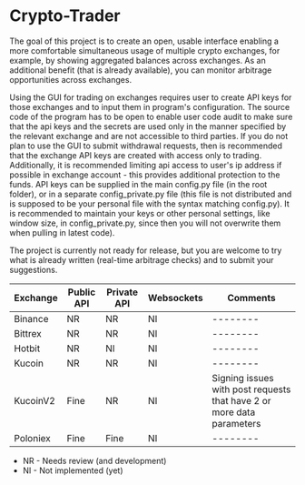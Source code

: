 # Crypto-Trader

The goal of this project is to create an open, usable interface enabling a more
comfortable simultaneous usage of multiple crypto exchanges, for example, by
showing aggregated balances across exchanges. As an additional benefit (that is
already available), you can monitor arbitrage opportunities across exchanges.

Using the GUI for trading on exchanges requires user to create API keys for
those exchanges and to input them in program's configuration. The source code of
the program has to be open to enable user code audit to make sure that the api
keys and the secrets are used only in the manner specified by the relevant
exchange and are not accessible to third parties. If you do not plan to use the
GUI to submit withdrawal requests, then is recommended that the exchange API
keys are created with access only to trading. Additionally, it is recommended
limiting api access to user's ip address if possible in exchange account - this
provides additional protection to the funds. API keys can be supplied in the
main config.py file (in the root folder), or in a separate config_private.py
file (this file is not distributed and is supposed to be your personal file with
the syntax matching config.py). It is recommended to maintain your keys or other
personal settings, like window size, in config_private.py, since then you will
not overwrite them when pulling in latest code).

The project is currently not ready for release, but you are welcome to try what
is already written (real-time arbitrage checks) and to submit your suggestions.

| Exchange | Public API | Private API | Websockets | Comments |
| -------- | ---------- | ----------- | ---------- | -------- |
| Binance  | NR         | NR          | NI         | -------- |
| Bittrex  | NR         | NR          | NI         | -------- |
| Hotbit   | NR         | NI          | NI         | -------- |
| Kucoin   | NR         | NR          | NI         | -------- |
| KucoinV2 | Fine       | NR          | NI         | Signing issues with post requests that have 2 or more data parameters |
| Poloniex | Fine       | Fine        | NI         | -------- |

- NR - Needs review (and development)
- NI - Not implemented (yet)
